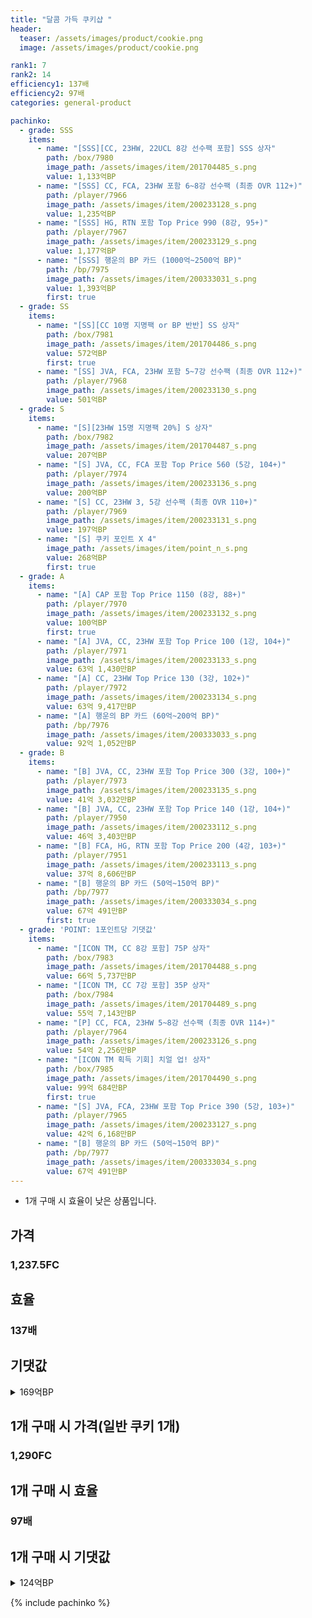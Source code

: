 ```yaml
---
title: "달콤 가득 쿠키샵 "
header:
  teaser: /assets/images/product/cookie.png
  image: /assets/images/product/cookie.png

rank1: 7
rank2: 14
efficiency1: 137배
efficiency2: 97배
categories: general-product

pachinko:
  - grade: SSS
    items:
      - name: "[SSS][CC, 23HW, 22UCL 8강 선수팩 포함] SSS 상자"
        path: /box/7980
        image_path: /assets/images/item/201704485_s.png
        value: 1,133억BP
      - name: "[SSS] CC, FCA, 23HW 포함 6~8강 선수팩 (최종 OVR 112+)"
        path: /player/7966
        image_path: /assets/images/item/200233128_s.png
        value: 1,235억BP
      - name: "[SSS] HG, RTN 포함 Top Price 990 (8강, 95+)"
        path: /player/7967
        image_path: /assets/images/item/200233129_s.png
        value: 1,177억BP
      - name: "[SSS] 행운의 BP 카드 (1000억~2500억 BP)"
        path: /bp/7975
        image_path: /assets/images/item/200333031_s.png
        value: 1,393억BP
        first: true
  - grade: SS
    items:
      - name: "[SS][CC 10명 지명팩 or BP 반반] SS 상자"
        path: /box/7981
        image_path: /assets/images/item/201704486_s.png
        value: 572억BP
        first: true
      - name: "[SS] JVA, FCA, 23HW 포함 5~7강 선수팩 (최종 OVR 112+)"
        path: /player/7968
        image_path: /assets/images/item/200233130_s.png
        value: 501억BP
  - grade: S
    items:
      - name: "[S][23HW 15명 지명팩 20%] S 상자"
        path: /box/7982
        image_path: /assets/images/item/201704487_s.png
        value: 207억BP
      - name: "[S] JVA, CC, FCA 포함 Top Price 560 (5강, 104+)"
        path: /player/7974
        image_path: /assets/images/item/200233136_s.png
        value: 200억BP
      - name: "[S] CC, 23HW 3, 5강 선수팩 (최종 OVR 110+)"
        path: /player/7969
        image_path: /assets/images/item/200233131_s.png
        value: 197억BP
      - name: "[S] 쿠키 포인트 X 4"
        image_path: /assets/images/item/point_n_s.png
        value: 268억BP
        first: true
  - grade: A
    items:
      - name: "[A] CAP 포함 Top Price 1150 (8강, 88+)"
        path: /player/7970
        image_path: /assets/images/item/200233132_s.png
        value: 100억BP
        first: true
      - name: "[A] JVA, CC, 23HW 포함 Top Price 100 (1강, 104+)"
        path: /player/7971
        image_path: /assets/images/item/200233133_s.png
        value: 63억 1,430만BP
      - name: "[A] CC, 23HW Top Price 130 (3강, 102+)"
        path: /player/7972
        image_path: /assets/images/item/200233134_s.png
        value: 63억 9,417만BP
      - name: "[A] 행운의 BP 카드 (60억~200억 BP)"
        path: /bp/7976
        image_path: /assets/images/item/200333033_s.png
        value: 92억 1,052만BP
  - grade: B
    items:
      - name: "[B] JVA, CC, 23HW 포함 Top Price 300 (3강, 100+)"
        path: /player/7973
        image_path: /assets/images/item/200233135_s.png
        value: 41억 3,032만BP
      - name: "[B] JVA, CC, 23HW 포함 Top Price 140 (1강, 104+)"
        path: /player/7950
        image_path: /assets/images/item/200233112_s.png
        value: 46억 3,403만BP
      - name: "[B] FCA, HG, RTN 포함 Top Price 200 (4강, 103+)"
        path: /player/7951
        image_path: /assets/images/item/200233113_s.png
        value: 37억 8,606만BP
      - name: "[B] 행운의 BP 카드 (50억~150억 BP)"
        path: /bp/7977
        image_path: /assets/images/item/200333034_s.png
        value: 67억 491만BP
        first: true
  - grade: 'POINT: 1포인트당 기댓값'
    items:
      - name: "[ICON TM, CC 8강 포함] 75P 상자"
        path: /box/7983
        image_path: /assets/images/item/201704488_s.png
        value: 66억 5,737만BP
      - name: "[ICON TM, CC 7강 포함] 35P 상자"
        path: /box/7984
        image_path: /assets/images/item/201704489_s.png
        value: 55억 7,143만BP
      - name: "[P] CC, FCA, 23HW 5~8강 선수팩 (최종 OVR 114+)"
        path: /player/7964
        image_path: /assets/images/item/200233126_s.png
        value: 54억 2,256만BP
      - name: "[ICON TM 획득 기회] 치얼 업! 상자"
        path: /box/7985
        image_path: /assets/images/item/201704490_s.png
        value: 99억 684만BP
        first: true
      - name: "[S] JVA, FCA, 23HW 포함 Top Price 390 (5강, 103+)"
        path: /player/7965
        image_path: /assets/images/item/200233127_s.png
        value: 42억 6,168만BP
      - name: "[B] 행운의 BP 카드 (50억~150억 BP)"
        path: /bp/7977
        image_path: /assets/images/item/200333034_s.png
        value: 67억 491만BP
---
```

* 1개 구매 시 효율이 낮은 상품입니다.


## 가격
### 1,237.5FC
## 효율
### 137배
## 기댓값
<details>
<summary>169억BP</summary>
<div markdown="1">
- 선수팩 58억 3,385만BP
  - 수수료 쿠폰 40% 적용 시 56억 50만BP
  - 수수료 쿠폰 30% 적용 시 53억 6,714만BP
  - 수수료 쿠폰 20% 적용 시 51억 3,379만BP
- BP 카드 115억BP

</div>
</details>

## 1개 구매 시 가격(일반 쿠키 1개)
### 1,290FC
## 1개 구매 시 효율
### 97배
## 1개 구매 시 기댓값
<details>
<summary>124억BP</summary>
<div markdown="1">
- 선수팩 81억 3,574만BP
  - 수수료 쿠폰 40% 적용 시 78억 1,031만BP
  - 수수료 쿠폰 30% 적용 시 74억 8,488만BP
  - 수수료 쿠폰 20% 적용 시 71억 5,945만BP
- BP 카드 49억 6,799만BP

</div>
</details>

{% include pachinko %}
